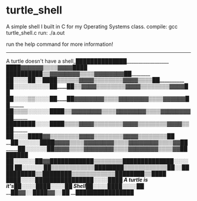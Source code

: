 # turtle_shell
A simple shell I built in C for my Operating Systems class.
compile: gcc turtle_shell.c
run: ./a.out

run the help command for more information!
_____________________________________________________________
A turtle doesn't have a shell_██████████████__________________
__________________________████▓▓▓▓▓▓▒▒▒▒▓▓▓▓████______________
____████████____________██▒▒▓▓▓▓▓▓▓▓▒▒▒▒▓▓▓▓▓▓▓▓██____________
__██░░░░██░░██________██▒▒▒▒▒▒▓▓▓▓▒▒▒▒▒▒▒▒▓▓▓▓▒▒▒▒██__________
__██░░░░░░░░░░██____██▒▒▓▓▓▓▒▒▒▒▒▒▒▒▓▓▓▓▒▒▒▒▒▒▒▒▓▓▓▓██________
__██░░░░▒▒░░░░██____██▓▓▓▓▓▓▓▓▒▒▒▒▓▓▓▓▓▓▓▓▒▒▒▒▓▓▓▓▓▓██________
__██▒▒▒▒░░░░░░██__██▒▒▓▓▓▓▓▓▓▓▒▒▒▒▓▓▓▓▓▓▓▓▒▒▒▒▓▓▓▓▓▓▓▓██______
__████████░░░░██__██▒▒▒▒▓▓▓▓▒▒▒▒▒▒▒▒▓▓▓▓▒▒▒▒▒▒▒▒▓▓▓▓▒▒██______
________██░░░░██__██▓▓▒▒▒▒▒▒▒▒▓▓▓▓▒▒▒▒▒▒▒▒▓▓▓▓▒▒▒▒▒▒▒▒██______
________██░░░░░░████▓▓▓▓▒▒▒▒▓▓▓▓▓▓▓▓▒▒▒▒▓▓▓▓▓▓▓▓▒▒▒▒▓▓██______
__________██░░░░░░██▓▓▓▓▒▒▒▒▓▓▓▓▓▓▓▓▒▒▒▒▓▓▓▓▓▓▓▓▒▒▒▒▓▓████████
__________██░░░░░░██▓▓████████████▒▒▒▒▒▒▒▒██████████████░░░░██
____________██░░░░░░██▒▒▒▒▒▒▒▒▒▒▒▒████████▒▒▒▒▒▒▒▒▒▒▒▒██░░██__
______________████████▒▒████████▒▒▒▒▒▒▒▒▒▒▒▒████████▒▒████____
______________________████░░░░████████████████░░░░████________
__A turtle is it's______██░░░░██____________██░░░░██__________
_________Shell__________██░░░░██____________██░░░░██__________
________________________██▓▓░░██____________██▓▓░░██__________
________________________████████____________████████__________
